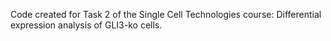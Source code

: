 Code created for Task 2 of the Single Cell Technologies course: Differential expression analysis of GLI3-ko cells.
